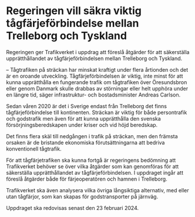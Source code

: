 # Regeringen vill säkra viktig tågfärjeförbindelse mellan Trelleborg och Tyskland

Regeringen ger Trafikverket i uppdrag att föreslå åtgärder för att säkerställa upprätthållandet av tågfärjeförbindelsen mellan Trelleborg och Tyskland.

– Tågtrafiken på sträckan har minskat kraftigt under flera årtionden och det är en oroande utveckling. Tågfärjeförbindelsen är viktig, inte minst för att kunna upprätthålla en fungerande trafik om tågtrafiken över Öresundsbron eller genom Danmark skulle drabbas av störningar eller helt upphöra under en längre tid, säger infrastruktur- och bostadsminister Andreas Carlson.

Sedan våren 2020 är det i Sverige endast från Trelleborg det finns tågfärjeförbindelse till kontinenten. Sträckan är viktig för både persontrafik och godstrafik men även för att kunna upprätthålla den svenska försörjningsberedskapen under kriser och vid höjd beredskap.

Det finns flera skäl till nedgången i trafik på sträckan, men den främsta orsaken är de bristande ekonomiska förutsättningarna att bedriva konventionell tågtrafik.

För att tågfärjetrafiken ska kunna fortgå är regeringens bedömning att Trafikverket behöver se över vilka åtgärder som kan genomföras för att säkerställa upprätthållandet av tågfärjeförbindelsen. I uppdraget ingår att föreslå åtgärder både för färjeoperatören och hamnen i Trelleborg.

Trafikverket ska även analysera vilka övriga långsiktiga alternativ, med eller utan tågfärjor, som kan skapas för godstransporter på järnväg.

Uppdraget ska redovisas senast den 23 februari 2024.
